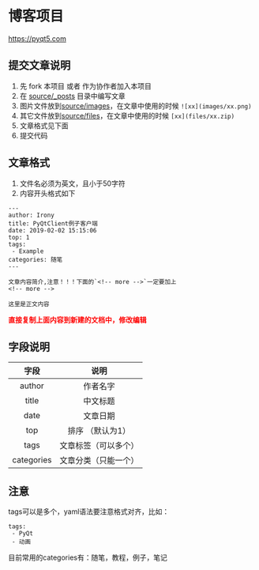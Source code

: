 # 博客项目

https://pyqt5.com

## 提交文章说明

1. 先 fork 本项目 或者 作为协作者加入本项目
2. 在 [source/_posts](source/_posts) 目录中编写文章
3. 图片文件放到[source/images](source/images)，在文章中使用的时候 `![xx](images/xx.png)`
4. 其它文件放到[source/files](source/files)，在文章中使用的时候 `[xx](files/xx.zip)`
5. 文章格式见下面
6. 提交代码

## 文章格式

1. 文件名必须为英文，且小于50字符
2. 内容开头格式如下
```
---
author: Irony
title: PyQtClient例子客户端
date: 2019-02-02 15:15:06
top: 1
tags: 
 - Example
categories: 随笔
---

文章内容简介,注意！！！下面的`<!-- more -->`一定要加上
<!-- more -->

这里是正文内容
```

<font color=red><b>直接复制上面内容到新建的文档中，修改编辑</b></font>

## 字段说明

| 字段 | 说明 |
| :------:| :------: |
| author | 作者名字 |
| title | 中文标题 |
| date | 文章日期 |
| top  | 排序 （默认为1）|
| tags | 文章标签（可以多个） |
| categories | 文章分类（只能一个） |

## 注意

tags可以是多个，yaml语法要注意格式对齐，比如：
```
tags:
 - PyQt
 - 动画
```

目前常用的categories有：随笔，教程，例子，笔记

